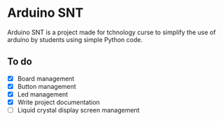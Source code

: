 # Arduino SNT
Arduino SNT is a project made for tchnology curse to simplify the use of arduino by students using simple Python code.

## To do
- [X] Board management
- [X] Button management
- [X] Led management
- [X] Write project documentation
- [ ] Liquid crystal display screen management
